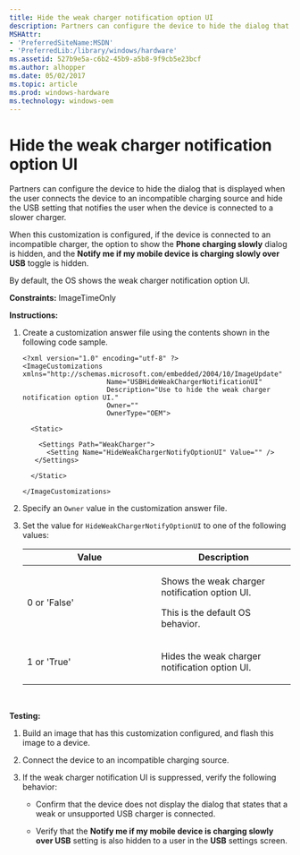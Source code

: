 ```yaml
---
title: Hide the weak charger notification option UI
description: Partners can configure the device to hide the dialog that is displayed when the user connects the device to an incompatible charging source and hide the USB setting that notifies the user when the device is connected to a slower charger.
MSHAttr:
- 'PreferredSiteName:MSDN'
- 'PreferredLib:/library/windows/hardware'
ms.assetid: 527b9e5a-c6b2-45b9-a5b8-9f9cb5e23bcf
ms.author: alhopper
ms.date: 05/02/2017
ms.topic: article
ms.prod: windows-hardware
ms.technology: windows-oem
---
```


# Hide the weak charger notification option UI


Partners can configure the device to hide the dialog that is displayed when the user connects the device to an incompatible charging source and hide the USB setting that notifies the user when the device is connected to a slower charger.

When this customization is configured, if the device is connected to an incompatible charger, the option to show the **Phone charging slowly** dialog is hidden, and the **Notify me if my mobile device is charging slowly over USB** toggle is hidden.

By default, the OS shows the weak charger notification option UI.

<a href="" id="constraints---imagetimeonly"></a>**Constraints:** ImageTimeOnly  

<a href="" id="instructions-"></a>**Instructions:**  
1.  Create a customization answer file using the contents shown in the following code sample.

    ``` syntax
    <?xml version="1.0" encoding="utf-8" ?>  
    <ImageCustomizations xmlns="http://schemas.microsoft.com/embedded/2004/10/ImageUpdate"  
                         Name="USBHideWeakChargerNotificationUI"  
                         Description="Use to hide the weak charger notification option UI."  
                         Owner=""  
                         OwnerType="OEM"> 
      
      <Static>  

        <Settings Path="WeakCharger">  
          <Setting Name="HideWeakChargerNotifyOptionUI" Value="" /> 
       </Settings>  

      </Static>

    </ImageCustomizations>
    ```

2.  Specify an `Owner` value in the customization answer file.

3.  Set the value for `HideWeakChargerNotifyOptionUI` to one of the following values:

    <table>
    <colgroup>
    <col width="50%" />
    <col width="50%" />
    </colgroup>
    <thead>
    <tr class="header">
    <th>Value</th>
    <th>Description</th>
    </tr>
    </thead>
    <tbody>
    <tr class="odd">
    <td><p>0 or 'False'</p></td>
    <td><p>Shows the weak charger notification option UI.</p>
    <p>This is the default OS behavior.</p></td>
    </tr>
    <tr class="even">
    <td><p>1 or 'True'</p></td>
    <td><p>Hides the weak charger notification option UI.</p></td>
    </tr>
    </tbody>
    </table>

     

<a href="" id="testing-"></a>**Testing:**  
1.  Build an image that has this customization configured, and flash this image to a device.

2.  Connect the device to an incompatible charging source.

3.  If the weak charger notification UI is suppressed, verify the following behavior:

    -   Confirm that the device does not display the dialog that states that a weak or unsupported USB charger is connected.

    -   Verify that the **Notify me if my mobile device is charging slowly over USB** setting is also hidden to a user in the **USB** settings screen.

 

 






